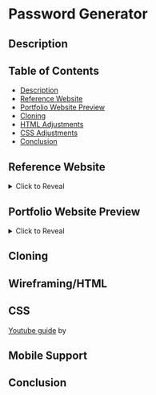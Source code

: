 # Password Generator

## Description



## Table of Contents
- [Description](#description)
- [Reference Website](#reference-website)
- [Portfolio Website Preview](#portfolio-website-preview)
- [Cloning](#cloning)
- [HTML Adjustments](#Wireframing/HTML)
- [CSS Adjustments](#css)
- [Conclusion](#conclusion)

## Reference Website

<details>
<summary>Click to Reveal</summary>

![Screenshot of Reference Website](assets/targetpreview.png)

</details>

## Portfolio Website Preview

<details>
<summary>Click to Reveal</summary>

[![Screenshot of Portfolio Website](assets/websitepreview.png)](https://jonathan6.github.io/Portfolio/)
Click the preview to be redirected to the website!

</details>

## Cloning


## Wireframing/HTML


## CSS
 [Youtube guide](https://youtu.be/FEmysQARWFU) by 

## Mobile Support


## Conclusion

